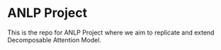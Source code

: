 # ANLP Project

This is the repo for ANLP Project where we aim to replicate and extend Decomposable Attention Model.